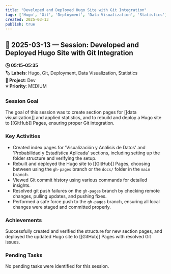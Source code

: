 ```yaml
---
title: "Developed and Deployed Hugo Site with Git Integration"
tags: ['Hugo', 'Git', 'Deployment', 'Data Visualization', 'Statistics']
created: 2025-03-13
publish: true
---
```


## 📅 2025-03-13 — Session: Developed and Deployed Hugo Site with Git Integration

**🕒 05:15–05:35**  
**🏷️ Labels**: Hugo, Git, Deployment, Data Visualization, Statistics  
**📂 Project**: Dev  
**⭐ Priority**: MEDIUM  


### Session Goal
The goal of this session was to create section pages for [[data visualization]] and applied statistics, and to rebuild and deploy a Hugo site to [[GitHub]] Pages, ensuring proper Git integration.

### Key Activities
- Created index pages for 'Visualización y Análisis de Datos' and 'Probabilidad y Estadística Aplicada' sections, including setting up the folder structure and verifying the setup.
- Rebuilt and deployed the Hugo site to [[GitHub]] Pages, choosing between using the `gh-pages` branch or the `docs/` folder in the `main` branch.
- Viewed Git commit history using various commands for detailed insights.
- Resolved git push failures on the `gh-pages` branch by checking remote changes, pulling updates, and pushing fixes.
- Performed a safe force push to the `gh-pages` branch, ensuring all local changes were staged and committed properly.

### Achievements
Successfully created and verified the structure for new section pages, and deployed the updated Hugo site to [[GitHub]] Pages with resolved Git issues.

### Pending Tasks
No pending tasks were identified for this session.
